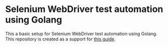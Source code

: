 # Selenium WebDriver test automation using Golang

This a basic setup for Selenium WebDriver test automation using Golang. This repository is created as a support for [this guide](https://letscode.blog/2021/08/06/selenium-webdriver-test-automation-using-golang/).
